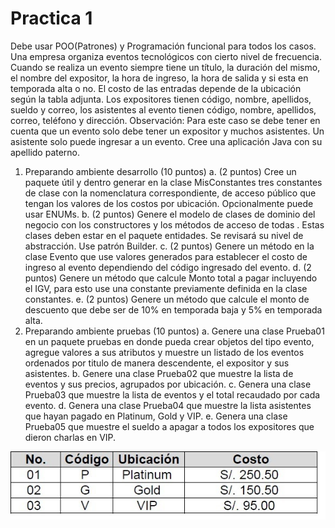 # Practica 1 


Debe usar POO(Patrones) y Programación funcional para todos los casos.
Una empresa organiza eventos tecnológicos con cierto nivel de frecuencia. Cuando se
realiza un evento siempre
tiene un título, la duración del mismo, el nombre del expositor, la hora de ingreso, la hora de
salida y si esta en temporada alta o no. El costo de las entradas depende de la ubicación
según la tabla adjunta.
Los expositores tienen código, nombre, apellidos, sueldo y correo, los asistentes al evento
tienen código, nombre, apellidos, correo, teléfono y dirección.
Observación:
Para este caso se debe tener en cuenta que un evento solo debe tener un expositor y
muchos asistentes. Un asistente solo puede ingresar a un evento.
Cree una aplicación Java con su apellido paterno.
1. Preparando ambiente desarrollo (10 puntos)
a. (2 puntos) Cree un paquete útil y dentro generar en la clase MisConstantes tres
constantes de clase con la nomenclatura correspondiente, de acceso público que tengan los
valores de los costos por ubicación. Opcionalmente puede usar ENUMs.
b. (2 puntos) Genere el modelo de clases de dominio del negocio con los constructores y los
métodos de acceso de todas . Estas clases deben estar en el paquete entidades. Se
revisará su nivel de abstracción. Use patrón Builder.
c. (2 puntos) Genere un método en la clase Evento que use valores generados para
establecer el costo de ingreso al evento dependiendo del código ingresado del evento.
d. (2 puntos) Genere un método que calcule Monto total a pagar incluyendo el IGV, para
esto use una constante previamente definida en la clase constantes.
e. (2 puntos) Genere un método que calcule el monto de descuento que debe ser de 10% en
temporada baja y 5% en temporada alta.
2. Preparando ambiente pruebas (10 puntos)
a. Genere una clase Prueba01 en un paquete pruebas en donde pueda crear objetos del
tipo evento, agregue valores a sus atributos y muestre un listado de los eventos ordenados
por titulo de manera descendente, el expositor y sus asistentes.
b. Genere una clase Prueba02 que muestre la lista de eventos y sus precios, agrupados por
ubicación.
c. Genera una clase Prueba03 que muestre la lista de eventos y el total recaudado por cada
evento.
d. Genera una clase Prueba04 que muestre la lista asistentes que hayan pagado en
Platinum, Gold y VIP.
e. Genera una clase Prueba05 que muestre el sueldo a apagar a todos los expositores que
dieron charlas en VIP.

![Screenshot](tabla.jpg)
 
